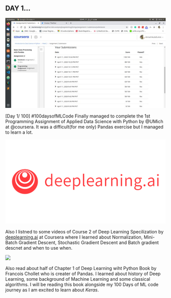 ## DAY 1...
<img src="1.jpeg"></img>

  [Day 1/ 100] #100daysofMLCode Finally managed to complete the 1st Programming Assignment of Applied Data Science with Python by @UMich at @coursera. It was a difficult(for me only) Pandas exercise but I managed to learn a lot. 

<img src="2.png"></img>

  Also I listned to some videos of Course 2 of Deep Learning Specilization by [deeplearning.ai](deeplearning.ai) at Coursera    where I learned about Normalization, Mini-Batch Gradient Descent, Stochastic Gradient Descent and Batch gradient descnet and when to use when.
  
<img src="3.jpeg"></img>

Also read about half of Chapter 1 of Deep Learning wiht Python Book by Francois Chollet who is creater of Pandas. I learned about history of Deep Learning, some background of Machine Learning and some classical algorithms. I will be reading this book alongside my 100 Days of ML code journey as I am excited to learn about *Keras*.
